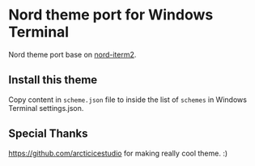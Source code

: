 # Nord theme port for Windows Terminal

Nord theme port base on [nord-iterm2](https://github.com/arcticicestudio/nord-iterm2).

## Install this theme

Copy content in `scheme.json` file to inside the list of `schemes` in Windows Terminal settings.json.

## Special Thanks 

https://github.com/arcticicestudio for making really cool theme. :)